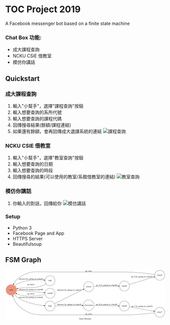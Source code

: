 # TOC Project 2019

A Facebook messenger bot based on a finite state machine

### Chat Box 功能:
* 成大課程查詢
* NCKU CSIE 借教室 
* 模仿你講話

## Quickstart
### 成大課程查詢
1. 輸入"小幫手"，選擇"課程查詢"按鈕
2. 輸入想要查詢的系所代號
3. 輸入想要查詢的課程代碼
4. 回傳搜尋結果(餘額/課程連結)
5. 如果還有餘額，會再回傳成大選課系統的連結
![課程查詢](./img/course.png)

### NCKU CSIE 借教室 
1. 輸入"小幫手"，選擇"教室查詢"按鈕
2. 輸入想要查詢的日期
3. 輸入想要查詢的時段
4. 回傳搜尋的結果(可以使用的教室/系館借教室的連結)
![教室查詢](./img/classroom.png)

### 模仿你講話
1. 你輸入的對話，回傳給你
![模仿講話](./img/hi.png)

### Setup
* Python 3
* Facebook Page and App
* HTTPS Server
* Beautifulsoup

## FSM Graph
![fsm](./img/fsm.png)
